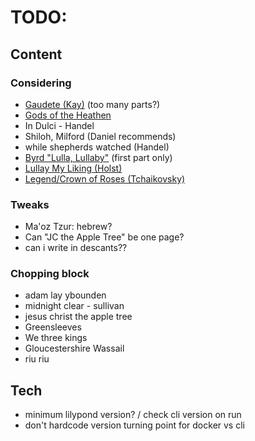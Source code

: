 # TODO:

## Content

### Considering
* [Gaudete (Kay)](https://proarte-sion.ch/wp-content/uploads/2019/09/Gaudete.pdf) (too many parts?)
* [Gods of the Heathen](http://www.hymnsandcarolsofchristmas.com/Hymns_and_Carols/gods_of_the_heathen.htm)
* In Dulci - Handel
* Shiloh, Milford (Daniel recommends)
* while shepherds watched (Handel)
* [Byrd "Lulla, Lullaby"](https://www.cpdl.org/wiki/images/c/c0/Lullaby%2C_my_sweet_little_baby_Byrd.pdf) (first part only)
* [Lullay My Liking (Holst)](https://www.cpdl.org/wiki/images/f/fd/Ws-hols-lu2.pdf)
* [Legend/Crown of Roses (Tchaikovsky)](https://www.cpdl.org/wiki/images/3/33/Tcha-leg.pdf)

### Tweaks
* Ma'oz Tzur: hebrew?
* Can "JC the Apple Tree" be one page?
* can i write in descants??

### Chopping block
* adam lay ybounden
* midnight clear - sullivan
* jesus christ the apple tree
* Greensleeves
* We three kings
* Gloucestershire Wassail
* riu riu

## Tech
* minimum lilypond version? / check cli version on run
* don't hardcode version turning point for docker vs cli
